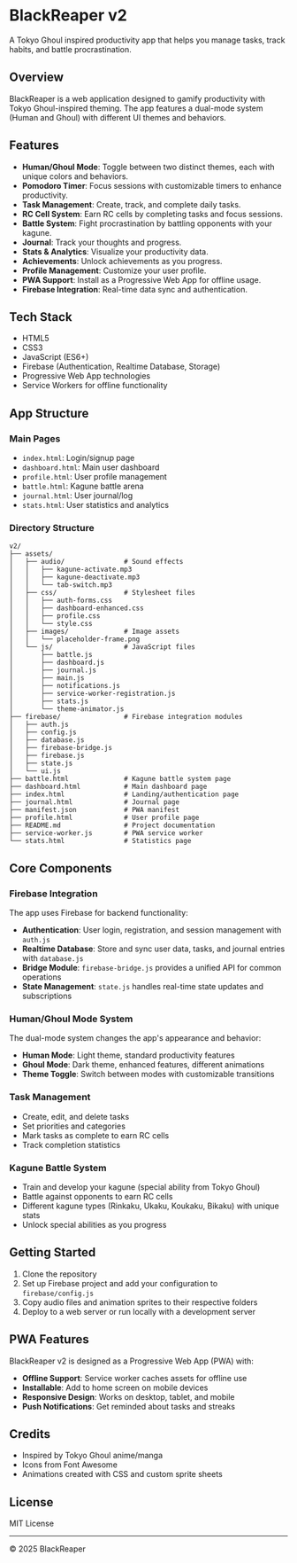 # BlackReaper v2

A Tokyo Ghoul inspired productivity app that helps you manage tasks, track habits, and battle procrastination.

## Overview

BlackReaper is a web application designed to gamify productivity with Tokyo Ghoul-inspired theming. The app features a dual-mode system (Human and Ghoul) with different UI themes and behaviors.

## Features

- **Human/Ghoul Mode**: Toggle between two distinct themes, each with unique colors and behaviors.
- **Pomodoro Timer**: Focus sessions with customizable timers to enhance productivity.
- **Task Management**: Create, track, and complete daily tasks.
- **RC Cell System**: Earn RC cells by completing tasks and focus sessions.
- **Battle System**: Fight procrastination by battling opponents with your kagune.
- **Journal**: Track your thoughts and progress.
- **Stats & Analytics**: Visualize your productivity data.
- **Achievements**: Unlock achievements as you progress.
- **Profile Management**: Customize your user profile.
- **PWA Support**: Install as a Progressive Web App for offline usage.
- **Firebase Integration**: Real-time data sync and authentication.

## Tech Stack

- HTML5
- CSS3
- JavaScript (ES6+)
- Firebase (Authentication, Realtime Database, Storage)
- Progressive Web App technologies
- Service Workers for offline functionality

## App Structure

### Main Pages
- `index.html`: Login/signup page
- `dashboard.html`: Main user dashboard
- `profile.html`: User profile management
- `battle.html`: Kagune battle arena
- `journal.html`: User journal/log
- `stats.html`: User statistics and analytics

### Directory Structure

```
v2/
├── assets/
│   ├── audio/               # Sound effects
│   │   ├── kagune-activate.mp3
│   │   ├── kagune-deactivate.mp3
│   │   └── tab-switch.mp3
│   ├── css/                 # Stylesheet files
│   │   ├── auth-forms.css
│   │   ├── dashboard-enhanced.css
│   │   ├── profile.css
│   │   └── style.css
│   ├── images/              # Image assets
│   │   └── placeholder-frame.png
│   └── js/                  # JavaScript files
│       ├── battle.js
│       ├── dashboard.js
│       ├── journal.js
│       ├── main.js
│       ├── notifications.js
│       ├── service-worker-registration.js
│       ├── stats.js
│       └── theme-animator.js
├── firebase/                # Firebase integration modules
│   ├── auth.js
│   ├── config.js
│   ├── database.js
│   ├── firebase-bridge.js
│   ├── firebase.js
│   ├── state.js
│   └── ui.js
├── battle.html              # Kagune battle system page
├── dashboard.html           # Main dashboard page
├── index.html               # Landing/authentication page
├── journal.html             # Journal page
├── manifest.json            # PWA manifest
├── profile.html             # User profile page
├── README.md                # Project documentation
├── service-worker.js        # PWA service worker
└── stats.html               # Statistics page
```

## Core Components

### Firebase Integration

The app uses Firebase for backend functionality:

- **Authentication**: User login, registration, and session management with `auth.js`
- **Realtime Database**: Store and sync user data, tasks, and journal entries with `database.js`
- **Bridge Module**: `firebase-bridge.js` provides a unified API for common operations
- **State Management**: `state.js` handles real-time state updates and subscriptions

### Human/Ghoul Mode System

The dual-mode system changes the app's appearance and behavior:

- **Human Mode**: Light theme, standard productivity features
- **Ghoul Mode**: Dark theme, enhanced features, different animations
- **Theme Toggle**: Switch between modes with customizable transitions

### Task Management

- Create, edit, and delete tasks
- Set priorities and categories
- Mark tasks as complete to earn RC cells
- Track completion statistics

### Kagune Battle System

- Train and develop your kagune (special ability from Tokyo Ghoul)
- Battle against opponents to earn RC cells
- Different kagune types (Rinkaku, Ukaku, Koukaku, Bikaku) with unique stats
- Unlock special abilities as you progress

## Getting Started

1. Clone the repository
2. Set up Firebase project and add your configuration to `firebase/config.js`
3. Copy audio files and animation sprites to their respective folders
4. Deploy to a web server or run locally with a development server

## PWA Features

BlackReaper v2 is designed as a Progressive Web App (PWA) with:

- **Offline Support**: Service worker caches assets for offline use
- **Installable**: Add to home screen on mobile devices
- **Responsive Design**: Works on desktop, tablet, and mobile
- **Push Notifications**: Get reminded about tasks and streaks

## Credits

- Inspired by Tokyo Ghoul anime/manga
- Icons from Font Awesome
- Animations created with CSS and custom sprite sheets

## License

MIT License

---

&copy; 2025 BlackReaper
